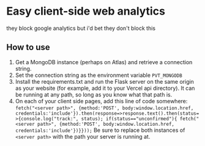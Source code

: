 # Easy client-side web analytics

they block google analytics but i'd bet they don't block this

## How to use

1. Get a MongoDB instance (perhaps on Atlas) and retrieve a connection string.
2. Set the connection string as the environment variable `PVT_MONGODB`
3. Install the requirements.txt and run the Flask server on the same origin as your website (for example, add it to your Vercel api directory). It can be running at any path, so long as you know what that path is.
4. On each of your client side pages, add this line of code somewhere: `fetch("<server path>", {method:'POST', body:window.location.href, credentials:'include'}).then(response=>response.text().then(status=>{console.log("track:", status); if(status=="unconfirmed"){ fetch("<server path>", {method:'POST', body:window.location.href, credentials:'include'})}}));`
Be sure to replace both instances of `<server path>` with the path your server is running at.